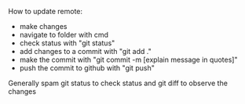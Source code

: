 How to update remote:

* make changes
* navigate to folder with cmd
* check status with "git status"
* add changes to a commit with "git add ."
* make the commit with "git commit -m [explain message in quotes]"
* push the commit to github with "git push"

Generally spam git status to check status and git diff to observe the changes